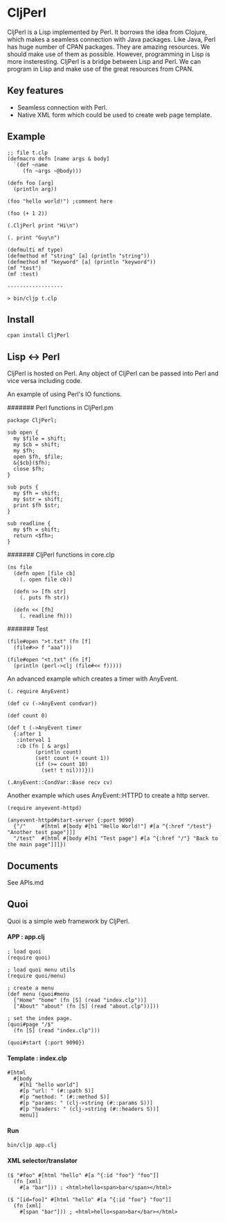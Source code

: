 # CljPerl

CljPerl is a Lisp implemented by Perl. It borrows the idea from Clojure,
which makes a seamless connection with Java packages.
Like Java, Perl has huge number of CPAN packages.
They are amazing resources. We should make use of them as possible.
However, programming in Lisp is more insteresting.
CljPerl is a bridge between Lisp and Perl. We can program in Lisp and
make use of the great resources from CPAN.

## Key features

 * Seamless connection with Perl.
 * Native XML form which could be used to create web page template.

## Example

	;; file t.clp
	(defmacro defn [name args & body]
	  `(def ~name
	     (fn ~args ~@body)))
	
	(defn foo [arg]
	  (println arg))
	
	(foo "hello world!") ;comment here
	
	(foo (+ 1 2))
	
	(.CljPerl print "Hi\n")
	
	(. print "Guy\n")

	(defmulti mf type)
	(defmethod mf "string" [a] (println "string"))
	(defmethod mf "keyword" [a] (println "keyword"))
	(mf "test")
	(mf :test)

	------------------

	> bin/cljp t.clp

## Install

	cpan install CljPerl

## Lisp <-> Perl

CljPerl is hosted on Perl. Any object of CljPerl can be passed into Perl and vice versa including code.

An example of using Perl's IO functions.

####### Perl functions in CljPerl.pm

	package CljPerl;
	
	sub open {
	  my $file = shift;
	  my $cb = shift;
	  my $fh;
	  open $fh, $file;
	  &{$cb}($fh);
	  close $fh;
	}
	
	sub puts {
	  my $fh = shift;
	  my $str = shift;
	  print $fh $str;
	}
	
	sub readline {
	  my $fh = shift;
	  return <$fh>;
	}
	
####### CljPerl functions in core.clp

	(ns file
	  (defn open [file cb]
	    (. open file cb))
	
	  (defn >> [fh str]
	    (. puts fh str))
	
	  (defn << [fh]
	    (. readline fh)))

####### Test

	(file#open ">t.txt" (fn [f]
	  (file#>> f "aaa")))
	
	(file#open "<t.txt" (fn [f]
	  (println (perl->clj (file#<< f)))))

An advanced example which creates a timer with AnyEvent.

	(. require AnyEvent)

	(def cv (->AnyEvent condvar))
	
	(def count 0)
	
	(def t (->AnyEvent timer
	  {:after 1
	   :interval 1
	   :cb (fn [ & args]
	         (println count)
	         (set! count (+ count 1))
	         (if (>= count 10)
	           (set! t nil)))}))
	
	(.AnyEvent::CondVar::Base recv cv)

Another example which uses AnyEvent::HTTPD to create a http server.

	(require anyevent-httpd)

	(anyevent-httpd#start-server {:port 9090}
	  {"/"     #[html #[body #[h1 "Hello World!"] #[a ^{:href "/test"} "Another test page"]]]
	  "/test"  #[html #[body #[h1 "Test page"] #[a ^{:href "/"} "Back to the main page"]]]})

## Documents

See APIs.md

## Quoi

Quoi is a simple web framework by CljPerl.

#### APP : app.clj

	; load quoi
	(require quoi)

	; load quoi menu utils
	(require quoi/menu)

	; create a menu
	(def menu (quoi#menu
	  ["Home" "home" (fn [S] (read "index.clp"))]
	  ["About" "about" (fn [S] (read "about.clp"))]))

	; set the index page.
	(quoi#page "/$"
	  (fn [S] (read "index.clp")))

	(quoi#start {:port 9090})

#### Template : index.clp

	#[html
	  #[body
	    #[h1 "hello world"]
	    #[p "url: " (#::path S)]
	    #[p "method: " (#::method S)]
	    #[p "params: " (clj->string (#::params S))]
	    #[p "headers: " (clj->string (#::headers S))] 
	    menu]]

#### Run

	bin/cljp app.clj

#### XML selector/translator

	($ "#foo" #[html "hello" #[a ^{:id "foo"} "foo"]]
	  (fn [xml]
	    #[a "bar"])) ; <html>hello<span>bar</span></html>

	($ "[id=foo]" #[html "hello" #[a ^{:id "foo"} "foo"]]
	  (fn [xml]
	    #[span "bar"])) ; <html>hello<span>bar</bar></html>

		
